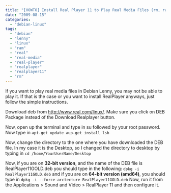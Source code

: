 ```yaml
---
title: "[HOWTO] Install Real Player 11 to Play Real Media Files (rm, ram etc.) on Debian Lenny"
date: "2009-08-15"
categories: 
  - "debian-linux"
tags: 
  - "debian"
  - "lenny"
  - "linux"
  - "ram"
  - "real"
  - "real-media"
  - "real-player"
  - "realplayer"
  - "realplayer11"
  - "rm"
---
```


If you want to play real media files in Debian Lenny, you may not be able to play it. If that is the case or you want to install RealPlayer anyways, just follow the simple instructions.

Download deb from http://www.real.com/linux/. Make sure you click on DEB Package instead of the Download Realplayer button.

Now, open up the terminal and type in su followed by your root password. Now type in `apt-get update aup-get install lsb`

Now, change the directory to the one where you have downloaded the DEB file. In my case it is the Desktop, so I changed the directory to desktop by typing in `cd /home/YourUserName/Desktop`

Now, if you are on **32-bit version**, and the name of the DEB file is RealPlayer11GOLD.deb you should type in the following: `dpkg -i RealPlayer11GOLD.deb` and if you are on **64-bit version (amd64)**, you should type in `dpkg -i --force-arctecture RealPlayer11GOLD.deb` Now, run it from the Applications > Sound and Video > RealPlayer 11 and then configure it.
